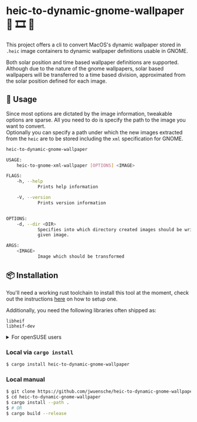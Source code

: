 # heic-to-dynamic-gnome-wallpaper 🌅 🎞 🌇

This project offers a cli to convert MacOS's dynamic wallpaper stored in `.heic` image containers to dynamic wallpaper definitions usable in GNOME.

Both solar position and time based wallpaper definitions are supported. Although due to the nature of the gnome wallpapers, solar based wallpapers will be transferred to a time based division, approximated from the solar position defined for each image.

## 🧰 Usage

Since most options are dictated by the image information, tweakable options are sparse. All you need to do is specify the path to the image you want to convert.  
Optionally you can specify a path under which the new images extracted from the `heic` are to be stored including the `xml` specification for GNOME.

``` sh
heic-to-dynamic-gnome-wallpaper

USAGE:
    heic-to-gnome-xml-wallpaper [OPTIONS] <IMAGE>

FLAGS:
    -h, --help
            Prints help information

    -V, --version
            Prints version information


OPTIONS:
    -d, --dir <DIR>
            Specifies into which directory created images should be written to. Default is the parent directory of the
            given image.

ARGS:
    <IMAGE>
            Image which should be transformed

```

## 📦 Installation

You'll need a working rust toolchain to install this tool at the moment, check out the instructions [here](https://www.rust-lang.org/tools/install) on how to setup one.

Additionally, you need the following libraries often shipped as:
```
libheif
libheif-dev
```

<details>
  <summary>For openSUSE users</summary>
  Due to <a href="https://en.opensuse.org/openSUSE:Build_Service_application_blacklist#Software_which_is_encumbered_by_patent_claims">legal reasons</a> the <code>libheif</code> package in the default repositories does not come with the h265 codec required to decode <code>.heic</code> images.
  The community maintained <code>packman</code> repository can be used here. Check out the <a href="https://en.opensuse.org/Additional_package_repositories#Packman">openSUSE Wiki</a> to see how to use their packages.
</details>

### Local via `cargo install`

``` sh
$ cargo install heic-to-dynamic-gnome-wallpaper
```

### Local manual

``` sh
$ git clone https://github.com/jwuensche/heic-to-dynamic-gnome-wallpaper
$ cd heic-to-dynamic-gnome-wallpaper
$ cargo install --path .
$ # OR
$ cargo build --release
```

